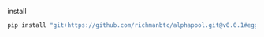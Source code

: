 install

```bash
pip install "git+https://github.com/richmanbtc/alphapool.git@v0.0.1#egg=alphapool"
```
